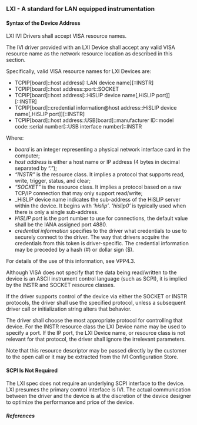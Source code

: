 ### LXI - A standard for LAN equipped instrumentation 


#### Syntax of the Device Address
LXI IVI Drivers shall accept VISA resource names.  

The IVI driver provided with an LXI Device shall accept any valid VISA resource name as the network resource location as described in this section.  

Specifically, valid VISA resource names for LXI Devices are:  
* TCPIP[board]::host address[::LAN device name][::INSTR]
* TCPIP[board]::host address::port::SOCKET
* TCPIP[board]::host address[::HiSLIP device name[,HiSLIP
port]][::INSTR]
* TCPIP[board]::credential information@host address::HiSLIP device
name[,HiSLIP port]][::INSTR]
* TCPIP[board]::host address::USB[board]::manufacturer ID::model code::serial number[::USB interface number]::INSTR

Where:
* _board_ is an integer representing a physical network interface card in the computer;
* _host address_ is either a host name or IP address (4 bytes in decimal separated by “.”);
* _“INSTR”_ is the resource class. It implies a protocol that supports read, write, trigger, status, and clear;
* _“SOCKET”_ is the resource class. It implies a protocol based on a raw TCP/IP connection
that may only support read/write;
* _HiSLIP device name indicates the sub-address of the HiSLIP server within the device. It
begins with _‘hislip’_. _’hislip0’_ is typically used when there is only a single sub-address.
* _HiSLIP port_ is the port number to use for connections, the default value shall be the
IANA assigned port 4880.
* _credential information_ specifies to the driver what credentials to use to securely connect to the driver. The way that drivers acquire the credentials from this token is driver-specific. The credential information may be preceded by a hash (#) or dollar sign ($).

For details of the use of this information, see VPP4.3.

Although VISA does not specify that the data being read/written to the device is an ASCII
instrument control language (such as SCPI), it is implied by the INSTR and SOCKET resource
classes.  

If the driver supports control of the device via either the SOCKET or INSTR protocols, the driver shall use the specified protocol, unless a subsequent driver call or initialization string alters that behavior.  

The driver shall choose the most appropriate protocol for controlling that device. For the INSTR resource class the LXI Device name may be used to specify a port. If the IP port, the LXI Device name, or resource class is not relevant for that protocol, the driver shall ignore the irrelevant parameters.

Note that this resource descriptor may be passed directly by the customer to the open call or it may be extracted from the IVI Configuration Store.

#### SCPI Is Not Required
The LXI spec does not require an underlying SCPI interface to the device. LXI presumes the primary control interface is IVI. The actual communication between the driver and the device is at the discretion of the device designer to optimize the performance and price of the device.

##### References

[ICS Electronics]: https://www.icselect.com/
[LXI]: https://www.lxistandard.org/About/AboutLXI.aspx
[VXI Consortium]: http://www.vxibus.org
[VXI-11 Specifications]: https://vxibus.org/specifications.html
[RPC]: https://en.wikipedia.org/wiki/Sun_RPC
[Making sense of T&M protocols]: https://tomverbeure.github.io/2020/06/07/Making-Sense-of-Test-and-Measurement-Protocols.html
[ONC Remote Procedure Call (RPC)]: https://en.wikipedia.org/wiki/Open_Network_Computing_Remote_Procedure_Call
[Visa Resource Name]: https://www.ni.com/docs/en-US/bundle/labview/page/lvinstio/visa_resource_name_generic.html
